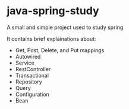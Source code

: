 # java-spring-study
A small and simple project used to study spring

It contains brief explainations about:
- Get, Post, Delete, and Put mappings
- Autowired
- Service
- RestController
- Transactional
- Repository
- Query
- Configuration
- Bean
